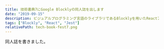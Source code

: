 ```yaml
---
title: 技術書典7にGoogle Blocklyの同人誌を出します
date: "2019-09-15"
description: ビジュアルプログラミング言語のライブラリであるBlocklyを用いたReactアプリケーション開発とテストについて書きました。<strong>技術書典7[お90-C]</strong>にて出版します。44ページ、500円です。
tags: ["Blockly", "React", "Jest"]
relativePath: tech-book-fest7.png
---
```


同人誌を書きました。